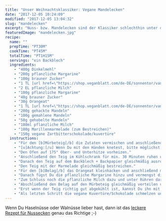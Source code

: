```yaml
---
title: "Unser Weihnachtsklassiker: Vegane Mandelecken"
date: "2017-12-05 10:24:09"
modified: "2017-12-05 13:04:32"
slug: "mandelecken"
excerpt: "Nuss- bzw. Mandelecken sind der Klassiker schlechthin unter den Weihnachtskeksen. Wir haben nun endlich ein veganes Rezept für Dich kreiert und freuen uns, wenn die Mandelecken Dir genauso gut schmecken!"
featuredImage: "mandelecken.jpg"
recipe:
  name: ""
  prepTime: "PT30M"
  cookTime: "PT45M"
  totalTime: "PT1H15M"
  servings: "ein Backblech"
  ingredients:
    - "400g Dinkelmehl"
    - "200g pflanzliche Margarine"
    - "100g brauner Zucker"
    - "1 TL [url href=\"https://shop.veganblatt.com/de-DE/sonnentor/vanillezucker\" target=\"_blank\"]Vanillezucker[/url]"
    - "2 EL pflanzliche Milch"
    - "100g pflanzliche Margarine"
    - "40g brauner Zucker"
    - "30g Orangeat"
    - "1 TL [url href=\"https://shop.veganblatt.com/de-DE/sonnentor/vanillezucker\" target=\"_blank\"]Vanillezucker[/url]"
    - "200g gehackte Mandeln"
    - "100g gemahlene Mandeln"
    - "50g gehobelte Mandeln"
    - "180ml pflanzliche Milch"
    - "100g Marillenmarmelade (zum Bestreichen)"
    - "150g vegane Zartbitterschokolade/kuvertüre"
  instructions:
    - "Für den [b]Mürbeteig[/b] die Zutaten vermischen und anschließend mit einer Küchenmaschine (verwende am Besten die Flachrührer), oder mit einem Handmixer (mit Knetaufsatz) verkneten."
    - "[u]Achtung:[/u] Wenn Du mit den Händen knetest, bitte möglichst rasch verkneten (der Teig lässt sich schwer verarbeiten, wenn er zu warm ist.)"
    - "Den Ofen auf 175° Ober- und Unterhitze vorheizen."
    - "Anschließend den Teig im Kühlschrank für min. 30 Minuten ruhen und kühlen lassen."
    - "Danach den Teig auf dem Backblech + Backpapier gleichmäßig ausrollen. Die Ecken kannst Du abschneiden, damit gerade Kanten entstehen."
    - "Den Teig mit der Marmelade gleichmäßig bestreichen."
    - "Für den [b]Belag[/b] das Orangeat kleinhacken und anschließend mit den Mandeln und dem braunen Zucker in einer gut beschichteten Pfanne auf hoher Stufe anrösten."
    - "Danach fügst Du die pflanzliche Margarine hinzu und vermengst die Masse gut."
    - "Zum Schluss noch die pflanzliche Milch dazu und unter Rühren darauf achten, dass eine homogene Masse entsteht und die Milch eindickt."
    - "Abschließend den Belag auf den Mürbeteig gleichmäßig verteilen und im Ofen ca. 25 Minuten backen."
    - "Erst wenn der Teig richtig gut abgekühlt ist, kannst Du ihn mit einem scharfen Messer in kleine Quadrate zurecht schneiden. Danach noch diagonal schneiden, damit kleine Dreiecke entstehen."
    - "Als letzten Schritt die vegane Kuvertüre/Schokolade schmelzen und die Ecken darin tunken. Alles nochmal überkühlen lassen und danach einfach nur genießen :-)"
---
```


Wenn Du Haselnüsse oder Walnüsse lieber hast, dann ist das [leckere Rezept für Nussecken](https://www.veganblatt.com/vegane-nussecken) genau das Richtige ;-)